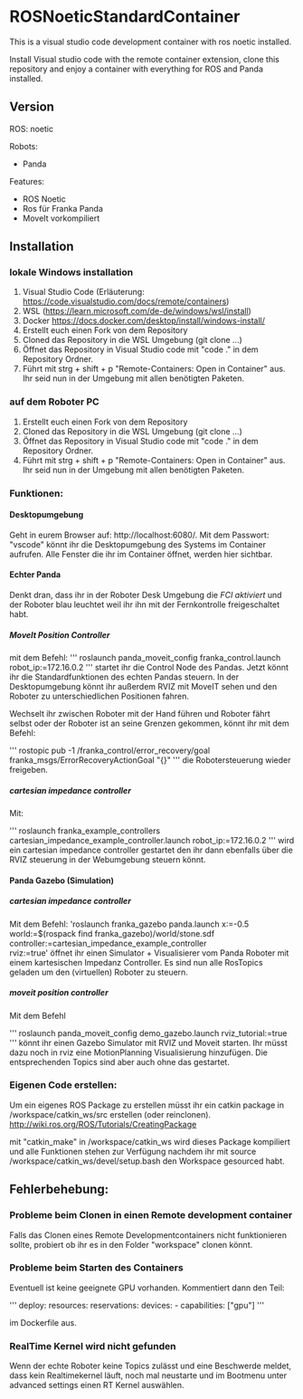 # ROSNoeticStandardContainer

This is a visual studio code development container with ros noetic installed. 

Install Visual studio code with the remote container extension, clone this repository and enjoy a container with everything for ROS and Panda installed. 

## Version

ROS: noetic


Robots: 
 - Panda

 Features:

 - ROS Noetic
 - Ros für Franka Panda
 - MoveIt vorkompiliert



## Installation

### lokale Windows installation
1. Visual Studio Code
(Erläuterung: https://code.visualstudio.com/docs/remote/containers)
2. WSL 
    (https://learn.microsoft.com/de-de/windows/wsl/install)
3. Docker https://docs.docker.com/desktop/install/windows-install/
4. Erstellt euch einen Fork von dem Repository
5. Cloned das Repository in die WSL Umgebung (git clone ...)
6. Öffnet das Repository in Visual Studio code mit "code ." in dem Repository Ordner.
7. Führt mit strg + shift + p "Remote-Containers: Open in Container" aus. Ihr seid nun in der Umgebung mit allen benötigten Paketen.


### auf dem Roboter PC

1. Erstellt euch einen Fork von dem Repository
2. Cloned das Repository in die WSL Umgebung (git clone ...)
3. Öffnet das Repository in Visual Studio code mit "code ." in dem Repository Ordner.
4. Führt mit strg + shift + p "Remote-Containers: Open in Container" aus. Ihr seid nun in der Umgebung mit allen benötigten Paketen.

### Funktionen:

#### Desktopumgebung
Geht in eurem Browser auf: http://localhost:6080/. Mit dem Passwort: "vscode" könnt ihr die Desktopumgebung des Systems im Container aufrufen.
Alle Fenster die ihr im Container öffnet, werden hier sichtbar. 

#### Echter Panda
Denkt dran, dass ihr in der Roboter Desk Umgebung die *FCI aktiviert* und der Roboter blau leuchtet weil ihr ihn mit der Fernkontrolle freigeschaltet habt.

##### MoveIt Position Controller
mit dem Befehl: 
'''
roslaunch panda_moveit_config franka_control.launch robot_ip:=172.16.0.2
'''
startet ihr die Control Node des Pandas. Jetzt könnt ihr die Standardfunktionen des echten Pandas steuern.
In der Desktopumgebung könnt ihr außerdem RVIZ mit MoveIT sehen und den Roboter zu unterschiedlichen Positionen fahren. 


Wechselt ihr zwischen Roboter mit der Hand führen und Roboter fährt selbst oder der Roboter ist an seine Grenzen gekommen, könnt ihr mit dem Befehl:

'''
rostopic pub -1 /franka_control/error_recovery/goal franka_msgs/ErrorRecoveryActionGoal "{}"
'''
die Robotersteuerung wieder freigeben.

##### cartesian impedance controller

Mit:

'''
roslaunch franka_example_controllers cartesian_impedance_example_controller.launch robot_ip:=172.16.0.2
'''
wird ein cartesian impedance controller gestartet den ihr dann ebenfalls über die RVIZ steuerung in der Webumgebung steuern könnt.

#### Panda Gazebo (Simulation)

##### cartesian impedance controller

Mit dem Befehl:
'roslaunch franka_gazebo panda.launch x:=-0.5 \
    world:=$(rospack find franka_gazebo)/world/stone.sdf \
    controller:=cartesian_impedance_example_controller \
    rviz:=true'
öffnet ihr einen Simulator + Visualisierer vom Panda Roboter mit einem kartesischen Impedanz Controller. Es sind nun alle RosTopics geladen um den (virtuellen) Roboter zu steuern.

##### moveit position controller

Mit dem Befehl

''' roslaunch panda_moveit_config demo_gazebo.launch rviz_tutorial:=true '''
könnt ihr einen Gazebo Simulator mit RVIZ und Moveit starten. Ihr müsst dazu noch in rviz eine MotionPlanning Visualisierung hinzufügen. Die entsprechenden Topics sind aber auch ohne das gestartet.


### Eigenen Code erstellen: 

Um ein eigenes ROS Package zu erstellen müsst ihr ein catkin package in /workspace/catkin_ws/src erstellen (oder reinclonen). http://wiki.ros.org/ROS/Tutorials/CreatingPackage

mit "catkin_make" in /workspace/catkin_ws wird dieses Package kompiliert und alle Funktionen stehen zur Verfügung nachdem ihr mit source /workspace/catkin_ws/devel/setup.bash den Workspace gesourced habt.


## Fehlerbehebung:

### Probleme beim Clonen in einen Remote development container
Falls das Clonen eines Remote Developmentcontainers nicht funktionieren sollte, probiert ob ihr es in den Folder "workspace" clonen könnt. 


### Probleme beim Starten des Containers
Eventuell ist keine geeignete GPU vorhanden. Kommentiert dann den Teil:

''' deploy:
      resources:
        reservations:
          devices:
            - capabilities: ["gpu"]
'''

im Dockerfile aus. 

### RealTime Kernel wird nicht gefunden 
Wenn der echte Roboter keine Topics zulässt und eine Beschwerde meldet, dass kein Realtimekernel läuft, noch mal neustarte und im Bootmenu unter advanced settings einen RT Kernel auswählen.